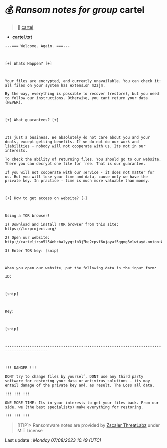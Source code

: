 # 💰 _Ransom notes for group_ cartel
> 🔗 [cartel](group/cartel)
* **[cartel.txt](https://ransomware.live/ransomware_notes/cartel/cartel.txt)**

```
---=== Welcome. Again. ===---



[+] Whats Happen? [+]



Your files are encrypted, and currently unavailable. You can check it: all files on your system has extension m2zjm.

By the way, everything is possible to recover (restore), but you need to follow our instructions. Otherwise, you cant return your data (NEVER).



[+] What guarantees? [+]



Its just a business. We absolutely do not care about you and your deals, except getting benefits. If we do not do our work and liabilities - nobody will not cooperate with us. Its not in our interests.

To check the ability of returning files, You should go to our website. There you can decrypt one file for free. That is our guarantee.

If you will not cooperate with our service - it does not matter for us. But you will lose your time and data, cause only we have the private key. In practice - time is much more valuable than money.



[+] How to get access on website? [+]



Using a TOR browser!

1) Download and install TOR browser from this site: https://torproject.org/

2) Open our website: http://cartelirsn5l54ehcbalyyqtfb3j7be2rpvf6ujayaf5qqmg3vlwiayd.onion:8000/api/v1/landing/

3) Enter TOR key: [snip]



When you open our website, put the following data in the input form:

ID:



[snip]



Key:



[snip]



-----------------------------------------------------------------------------------------



!!! DANGER !!!

DONT try to change files by yourself, DONT use any third party software for restoring your data or antivirus solutions - its may entail damage of the private key and, as result, The Loss all data.

!!! !!! !!!

ONE MORE TIME: Its in your interests to get your files back. From our side, we (the best specialists) make everything for restoring.

!!! !!! !!!

```


> [!TIP]> Ransomware notes are provided by [Zscaler ThreatLabz](https://github.com/threatlabz/ransomware_notes) under MIT License
> 




Last update : _Monday 07/08/2023 10.49 (UTC)_

